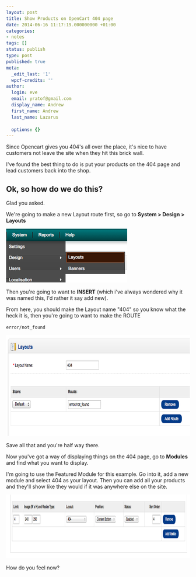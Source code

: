 ```yaml
---
layout: post
title: Show Products on OpenCart 404 page
date: 2014-06-16 11:17:19.000000000 +01:00
categories:
- notes
tags: []
status: publish
type: post
published: true
meta:
  _edit_last: '1'
  wpcf-credits: ''
author:
  login: eve
  email: yratof@gmail.com
  display_name: Andrew
  first_name: Andrew
  last_name: Lazarus

  options: {}
---
```

<p>Since Opencart gives you 404's all over the place, it's nice to have customers not leave the site when they hit this brick wall.</p>
<p>I've found the best thing to do is put your products on the 404 page and lead customers back into the shop.</p>
<h2>Ok, so how do we do this?</h2>
<p>Glad you asked.</p>
<p>We're going to make a new Layout route first, so go to <strong>System &gt; Design &gt; Layouts</strong></p>
<p><img class="alignnone size-full wp-image-197" src="/assets/imgs/Screen-Shot-2014-06-16-at-12.10.39.png" alt="layouts in opencart" width="332" height="147" /></p>
<p>Then you're going to want to <strong>INSERT</strong> (which i've always wondered why it was named this, I'd rather it say add new).</p>
<p>From here, you should make the Layout name "404" so you know what the heck it is, then you're going to want to make the ROUTE</p>
<p><code>error/not_found</code></p>
<p><img class="alignnone size-full wp-image-198" src="/assets/imgs/Screen-Shot-2014-06-16-at-12.12.46.png" alt="Screen Shot 2014-06-16 at 12.12.46" width="763" height="276" /></p>
<p>Save all that and you're half way there.</p>
<p>Now you've got a way of displaying things on the 404 page, go to <strong>Modules </strong>and find what you want to display.</p>
<p>I'm going to use the Featured Module for this example. Go into it, add a new module and select 404 as your layout. Then you can add all your products and they'll show like they would if it was anywhere else on the site.</p>
<p><img class="alignnone size-full wp-image-199" src="/assets/imgs/Screen-Shot-2014-06-16-at-12.15.53.png" alt="Screen Shot 2014-06-16 at 12.15.53" width="1086" height="174" /></p>
<p>How do you feel now?</p>
